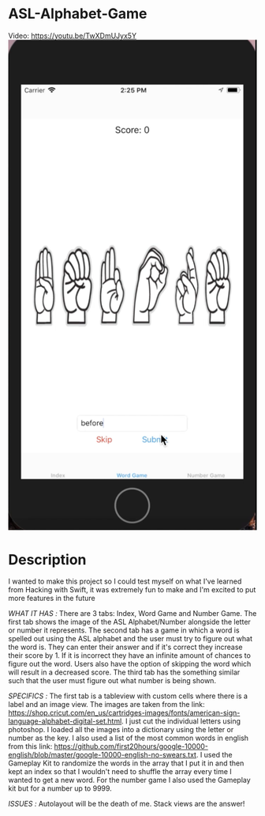 # ASL-Alphabet-Game
Video: https://youtu.be/TwXDmUJyx5Y
![Screenshot](RepresentativeImage.png)

# Description
I wanted to make this project so I could test myself on what I've learned from Hacking with Swift, it was extremely fun to make and I'm excited to put more features in the future

*WHAT IT HAS :* 
There are 3 tabs: Index, Word Game and Number Game. The first tab shows the image of the ASL Alphabet/Number alongside the letter or number it represents. The second tab has a game in which a word is spelled out using the ASL alphabet and the user must try to figure out what the word is. They can enter their answer and if it's correct they increase their score by 1. If it is incorrect they have an infinite amount of chances to figure out the word. Users also have the option of skipping the word which will result in a decreased score. The third tab has the something similar such that the user must figure out what number is being shown.

*SPECIFICS :* 
The first tab is a tableview with custom cells where there is a label and an image view. The images are taken from the link: https://shop.cricut.com/en_us/cartridges-images/fonts/american-sign-language-alphabet-digital-set.html. I just cut the individual letters using photoshop. I loaded all the images into a dictionary using the letter or number as the key. I also used a list of the most common words in english from this link: https://github.com/first20hours/google-10000-english/blob/master/google-10000-english-no-swears.txt. I used the Gameplay Kit to randomize the words in the array that I put it in and then kept an index so that I wouldn't need to shuffle the array every time I wanted to get a new word. For the number game I also used the Gameplay kit but for a number up to 9999.

*ISSUES :*
Autolayout will be the death of me. Stack views are the answer!
